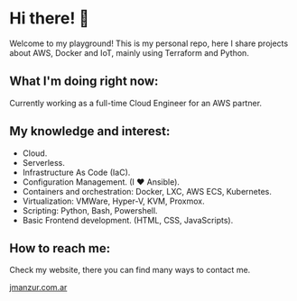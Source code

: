 # Hi there! :wave:

Welcome to my playground! This is my personal repo, here I share projects about AWS, Docker and IoT, mainly using Terraform and Python.

## What I'm doing right now:

Currently working as a full-time Cloud Engineer for an AWS partner.

## My knowledge and interest:  

- Cloud.
- Serverless. 
- Infrastructure As Code (IaC).
- Configuration Management. (I :heart: Ansible).
- Containers and orchestration: Docker, LXC, AWS ECS, Kubernetes.
- Virtualization: VMWare, Hyper-V, KVM, Proxmox.
- Scripting: Python, Bash, Powershell.
- Basic Frontend development. (HTML, CSS, JavaScripts).

## How to reach me:

Check my website, there you can find many ways to contact me.

[jmanzur.com.ar](https://jmanzur.com.ar)
